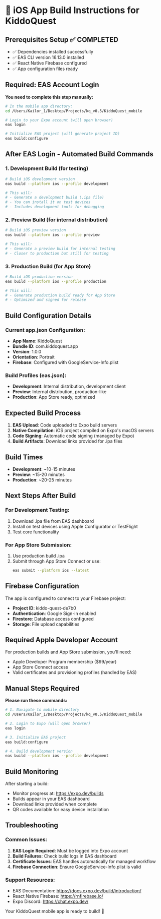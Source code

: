# 📱 iOS App Build Instructions for KiddoQuest

## Prerequisites Setup ✅ COMPLETED
- ✅ Dependencies installed successfully
- ✅ EAS CLI version 16.13.0 installed
- ✅ React Native Firebase configured
- ✅ App configuration files ready

## Required: EAS Account Login

**You need to complete this step manually:**

```bash
# In the mobile app directory:
cd /Users/Kailor_1/Desktop/Projects/kq_v0.5/KiddoQuest_mobile

# Login to your Expo account (will open browser)
eas login

# Initialize EAS project (will generate project ID)
eas build:configure
```

## After EAS Login - Automated Build Commands

### 1. Development Build (for testing)
```bash
# Build iOS development version
eas build --platform ios --profile development

# This will:
# - Generate a development build (.ipa file)
# - You can install it on test devices
# - Includes development tools for debugging
```

### 2. Preview Build (for internal distribution)
```bash
# Build iOS preview version
eas build --platform ios --profile preview

# This will:
# - Generate a preview build for internal testing
# - Closer to production but still for testing
```

### 3. Production Build (for App Store)
```bash
# Build iOS production version
eas build --platform ios --profile production

# This will:
# - Generate production build ready for App Store
# - Optimized and signed for release
```

## Build Configuration Details

### Current app.json Configuration:
- **App Name**: KiddoQuest
- **Bundle ID**: com.kiddoquest.app
- **Version**: 1.0.0
- **Orientation**: Portrait
- **Firebase**: Configured with GoogleService-Info.plist

### Build Profiles (eas.json):
- **Development**: Internal distribution, development client
- **Preview**: Internal distribution, production-like
- **Production**: App Store ready, optimized

## Expected Build Process

1. **EAS Upload**: Code uploaded to Expo build servers
2. **Native Compilation**: iOS project compiled on Expo's macOS servers
3. **Code Signing**: Automatic code signing (managed by Expo)
4. **Build Artifacts**: Download links provided for .ipa files

## Build Times
- **Development**: ~10-15 minutes
- **Preview**: ~15-20 minutes  
- **Production**: ~20-25 minutes

## Next Steps After Build

### For Development Testing:
1. Download .ipa file from EAS dashboard
2. Install on test devices using Apple Configurator or TestFlight
3. Test core functionality

### For App Store Submission:
1. Use production build .ipa
2. Submit through App Store Connect or use:
   ```bash
   eas submit --platform ios --latest
   ```

## Firebase Configuration

The app is configured to connect to your Firebase project:
- **Project ID**: kiddo-quest-de7b0
- **Authentication**: Google Sign-in enabled
- **Firestore**: Database access configured
- **Storage**: File upload capabilities

## Required Apple Developer Account

For production builds and App Store submission, you'll need:
- Apple Developer Program membership ($99/year)
- App Store Connect access
- Valid certificates and provisioning profiles (handled by EAS)

## Manual Steps Required

**Please run these commands:**

```bash
# 1. Navigate to mobile directory
cd /Users/Kailor_1/Desktop/Projects/kq_v0.5/KiddoQuest_mobile

# 2. Login to Expo (will open browser)
eas login

# 3. Initialize EAS project
eas build:configure

# 4. Build development version
eas build --platform ios --profile development
```

## Build Monitoring

After starting a build:
- Monitor progress at: https://expo.dev/builds
- Builds appear in your EAS dashboard
- Download links provided when complete
- QR codes available for easy device installation

## Troubleshooting

### Common Issues:
1. **EAS Login Required**: Must be logged into Expo account
2. **Build Failures**: Check build logs in EAS dashboard
3. **Certificate Issues**: EAS handles automatically for managed workflow
4. **Firebase Connection**: Ensure GoogleService-Info.plist is valid

### Support Resources:
- EAS Documentation: https://docs.expo.dev/build/introduction/
- React Native Firebase: https://rnfirebase.io/
- Expo Discord: https://chat.expo.dev/

Your KiddoQuest mobile app is ready to build! 🚀